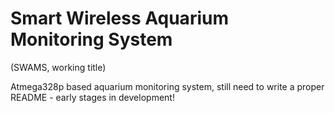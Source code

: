 # Smart Wireless Aquarium Monitoring System
(SWAMS, working title)

Atmega328p based aquarium monitoring system, still need to write a proper README - early stages in 
development!
